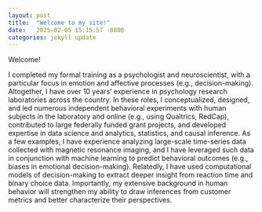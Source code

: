 ```yaml
---
layout: post
title:  "Welcome to my site!"
date:   2025-02-05 15:15:57 -0800
categories: jekyll update
---
```


Welcome!

I completed my formal training as a psychologist and neuroscientist, with a particular focus in emotion and affective processes (e.g., decision-making). Altogether, I have over 10 years’ experience in psychology research laboratories across the country. In these roles, I conceptualized, designed, and led numerous independent behavioral experiments with human subjects in the laboratory and online (e.g., using Qualtrics, RedCap), contributed to large federally funded grant projects, and developed expertise in data science and analytics, statistics, and causal inference. As a few examples, I have experience analyzing large-scale time-series data collected with magnetic resonance imaging, and I have leveraged such data in conjunction with machine learning to predict behavioral outcomes (e.g., biases in emotional decision-making). Relatedly, I have used computational models of decision-making to extract deeper insight from reaction time and binary choice data. Importantly, my extensive background in human behavior will strengthen my ability to draw inferences from customer metrics and better characterize their perspectives. 